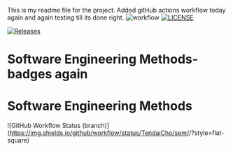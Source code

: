 This is my readme file for the project.
Added gitHub actions workflow today again and again testing till its done right.
![workflow](https://github.com/TendaiCho/sem/actions/workflows/main.yml/badge.svg)
[![LICENSE](https://img.shields.io/github/license/TendaiCho/sem.svg?style=flat-square)](https://github.com/TendaiCho/sem/blob/master/LICENSE)

[![Releases](https://img.shields.io/github/release/TendaiCho/sem/all.svg?style=flat-square)](https://github.com/TendaiCho/sem/releases)
# Software Engineering Methods- badges again
# Software Engineering Methods
![GitHub Workflow Status (branch)](https://img.shields.io/github/workflow/status/TendaiCho/sem/<action name taken from main.yml>/<branch>?style=flat-square)